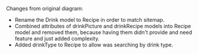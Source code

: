 Changes from original diagram:

- Rename the Drink model to Recipe in order to match sitemap.
- Combined attributes of drinkPicture and drinkRecipe models into Recipe model and removed them, because having them didn't provide and need feature and just added complexity.
- Added drinkType to Recipe to allow was searching by drink type.
